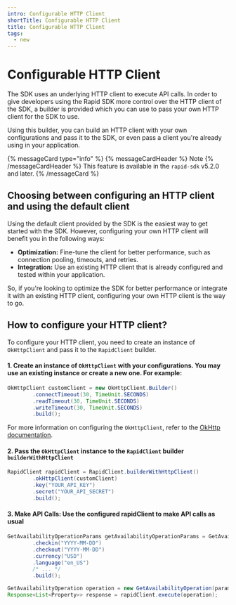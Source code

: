 ```yaml
---
intro: Configurable HTTP Client
shortTitle: Configurable HTTP Client
title: Configurable HTTP Client
tags:
  - new
---
```


# Configurable HTTP Client

The SDK uses an underlying HTTP client to execute API calls. In order to give developers using the Rapid SDK
more control over the HTTP client of the SDK, a builder is provided which you can use to pass your
own HTTP client for the SDK to use.

Using this builder, you can build an HTTP client with your own configurations and pass it to the SDK, or even pass a
client you're already using in your application.

{% messageCard type="info" %}
{% messageCardHeader %}
Note
{% /messageCardHeader %}
This feature is available in the `rapid-sdk` v5.2.0 and later.
{% /messageCard %}

## Choosing between configuring an HTTP client and using the default client

Using the default client provided by the SDK is the easiest way to get started with the SDK. However, configuring your
own HTTP client will benefit you in the following ways:

- **Optimization:** Fine-tune the client for better performance, such as connection pooling, timeouts, and retries.
- **Integration:** Use an existing HTTP client that is already configured and tested within your application.

So, if you're looking to optimize the SDK for better performance or integrate it with an existing HTTP client, configuring
your own HTTP client is the way to go.

## How to configure your HTTP client?

To configure your HTTP client, you need to create an instance of `OkHttpClient` and pass it to the `RapidClient` builder.

#### 1. Create an instance of `OkHttpClient` with your configurations. You may use an existing instance or create a new one. For example:
```java
OkHttpClient customClient = new OkHttpClient.Builder()
        .connectTimeout(30, TimeUnit.SECONDS)
        .readTimeout(30, TimeUnit.SECONDS)
        .writeTimeout(30, TimeUnit.SECONDS)
        .build();
```
For more information on configuring the `OkHttpClient`, refer to the [OkHttp documentation](https://square.github.io/okhttp/).

#### 2. Pass the `OkHttpClient` instance to the `RapidClient` builder `builderWithHttpClient`
```java
RapidClient rapidClient = RapidClient.builderWithHttpClient()
        .okHttpClient(customClient)
        .key("YOUR_API_KEY")
        .secret("YOUR_API_SECRET")
        .build();
```

#### 3. Make API Calls: Use the configured rapidClient to make API calls as usual
```java
GetAvailabilityOperationParams getAvailabilityOperationParams = GetAvailabilityOperationParams.builder()
        .checkin("YYYY-MM-DD")
        .checkout("YYYY-MM-DD")
        .currency("USD")
        .language("en_US")
        /* ... */
        .build();

GetAvailabilityOperation operation = new GetAvailabilityOperation(params);
Response<List<Property>> response = rapidClient.execute(operation);
```
